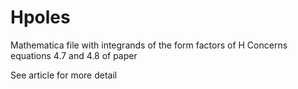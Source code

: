 # Hpoles
Mathematica file with integrands of the form factors of H
Concerns equations 4.7 and 4.8 of paper

See article for more detail
